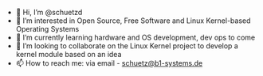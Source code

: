 - 👋 Hi, I’m @schuetzd
- 👀 I’m interested in Open Source, Free Software and Linux Kernel-based Operating Systems
- 🌱 I’m currently learning hardware and OS development, dev ops to come
- 💞️ I’m looking to collaborate on the Linux Kernel project to develop a kernel module based on an idea
- 📫 How to reach me: via email - schuetz@b1-systems.de

<!---
schuetzd/schuetzd is a ✨ special ✨ repository because its `README.md` (this file) appears on your GitHub profile.
You can click the Preview link to take a look at your changes.
--->

